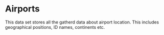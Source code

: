 # Airports

This data set stores all the gatherd data about airport location. This includes geographical positions, ID names, continents etc.